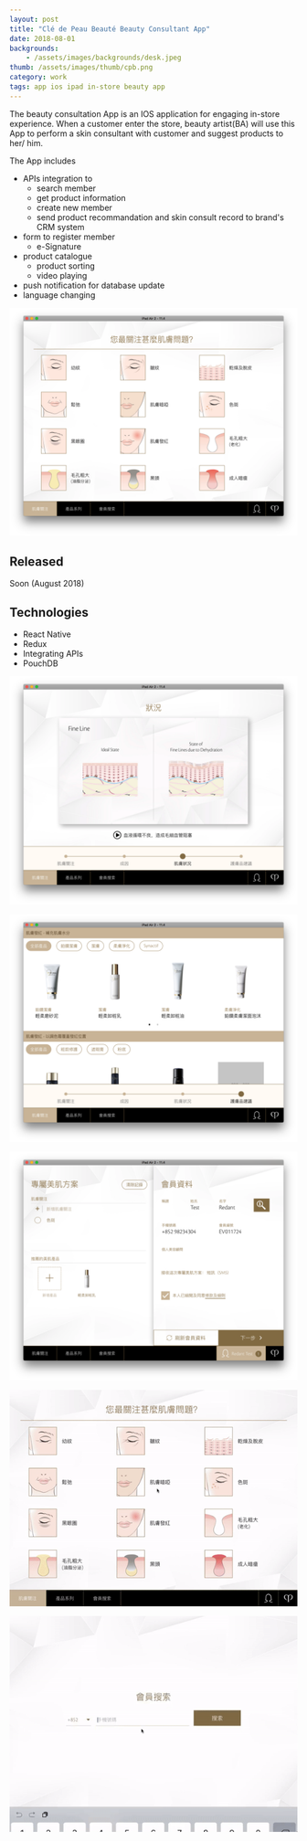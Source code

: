 ```yaml
---
layout: post
title: "Clé de Peau Beauté Beauty Consultant App"
date: 2018-08-01
backgrounds:
    - /assets/images/backgrounds/desk.jpeg
thumb: /assets/images/thumb/cpb.png
category: work
tags: app ios ipad in-store beauty app
---
```


The beauty consultation App is an IOS application for engaging in-store experience. When a customer enter the store, beauty artist(BA) will use this App to perform a skin consultant with customer and suggest products to her/ him.

The App includes

- APIs integration to
  - search member
  - get product information
  - create new member
  - send product recommandation and skin consult record to brand's CRM system
- form to register member
  - e-Signature
- product catalogue
  - product sorting
  - video playing
- push notification for database update
- language changing

![CPB App](/assets/images/blog/cpb-home.png)

## Released
Soon (August 2018)

## Technologies
- React Native
- Redux
- Integrating APIs
- PouchDB

![CPB](/assets/images/blog/cpb-pdp.png)

![CPB](/assets/images/blog/cpb-plp.png)

![CPB](/assets/images/blog/cpb-result.png)

![CPB](/assets/images/blog/cpb.gif)

![CPB](/assets/images/blog/cpb-member.gif)
